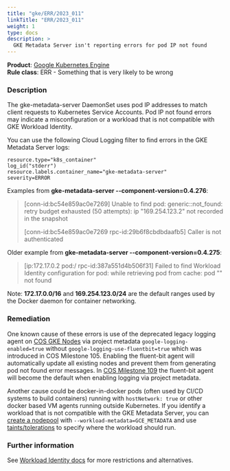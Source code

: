 ```yaml
---
title: "gke/ERR/2023_011"
linkTitle: "ERR/2023_011"
weight: 1
type: docs
description: >
  GKE Metadata Server isn't reporting errors for pod IP not found
---
```


**Product**: [Google Kubernetes Engine](https://cloud.google.com/kubernetes-engine)\
**Rule class**: ERR - Something that is very likely to be wrong

### Description

The gke-metadata-server DaemonSet uses pod IP addresses to match client
requests to Kubernetes Service Accounts. Pod IP not found errors may indicate
a misconfiguration or a workload that is not compatible with GKE Workload Identity.

You can use the following Cloud Logging filter to find errors in the GKE Metadata Server logs:

```
resource.type="k8s_container"
log_id("stderr")
resource.labels.container_name="gke-metadata-server"
severity=ERROR
```

Examples from **gke-metadata-server --component-version=0.4.276**:
> [conn-id:bc54e859ac0e7269] Unable to find pod: generic::not_found: retry budget exhausted (50 attempts): ip "169.254.123.2" not recorded in the snapshot
>
> [conn-id:bc54e859ac0e7269 rpc-id:29b6f8cbdbdaafb5] Caller is not authenticated

Older example from **gke-metadata-server --component-version=0.4.275**:
> [ip:172.17.0.2 pod:/ rpc-id:387a551d4b506f31] Failed to find Workload Identity configuration for pod: while retrieving pod from cache: pod "" not found

Note: **172.17.0.0/16** and **169.254.123.0/24** are the default ranges used by the Docker daemon for container networking.

### Remediation

One known cause of these errors is use of the deprecated legacy logging agent on [COS GKE Nodes](https://cloud.google.com/container-optimized-os/docs/how-to/logging) via project metadata `google-logging-enabled=true` without `google-logging-use-fluentbit=true` which was introduced in COS Milestone 105. Enabling the fluent-bit agent will automatically update all existing nodes and prevent them from generating pod not found error messages. In [COS Milestone 109](https://cloud.google.com/container-optimized-os/docs/concepts/versioning) the fluent-bit agent will become the default when enabling logging via project metadata.

Another cause could be docker-in-docker pods (often used by CI/CD systems to build containers) running with `hostNetwork: true` or other docker based VM agents running outside Kubernetes. If you identify a workload that is not compatible with the GKE Metadata Server, you can [create a nodepool](https://cloud.google.com/sdk/gcloud/reference/container/node-pools/create#--workload-metadata) with `--workload-metadata=GCE_METADATA` and use [taints/tolerations](https://cloud.google.com/kubernetes-engine/docs/how-to/node-taints) to specify where the workload should run.

### Further information

See [Workload Identity docs](https://cloud.google.com/kubernetes-engine/docs/concepts/workload-identity) for more restrictions and alternatives.
